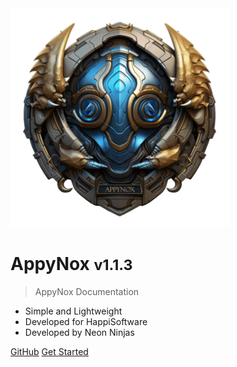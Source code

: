 <img src="_media/icon.png" alt="AppyNox Logo" width="350" height="350">

<h1>AppyNox <small>v1.1.3</small></h1>

> AppyNox Documentation

- Simple and Lightweight
- Developed for HappiSoftware
- Developed by Neon Ninjas

[GitHub](https://github.com/HappiSoftware/AppyNox)
[Get Started](#Introduction)
